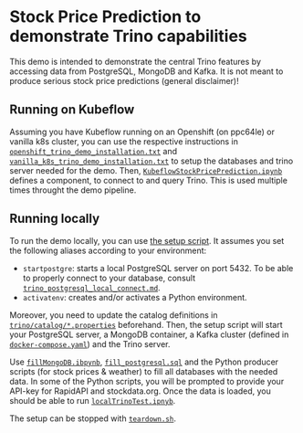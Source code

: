 # Stock Price Prediction to demonstrate Trino capabilities

This demo is intended to demonstrate the central Trino features by accessing data from PostgreSQL, MongoDB and Kafka.
It is not meant to produce serious stock price predictions (general disclaimer)!

## Running on Kubeflow

Assuming you have Kubeflow running on an Openshift (on ppc64le) or vanilla k8s cluster, you can use the respective instructions in [`openshift_trino_demo_installation.txt`](./openshift_trino_demo_installation.txt) and [`vanilla_k8s_trino_demo_installation.txt`](vanilla_k8s_trino_demo_installation.txt) to setup the databases and trino server needed for the demo.
Then, [`KubeflowStockPricePrediction.ipynb`](KubeflowStockPricePrediction.ipynb) defines a component, to connect to and query Trino.
This is used multiple times throught the demo pipeline.

## Running locally

To run the demo locally, you can use [the setup script](./setup.sh).
It assumes you set the following aliases according to your environment:
- `startpostgre`: starts a local PostgreSQL server on port 5432. To be able to properly connect to your database, consult [`trino_postgresql_local_connect.md`](./trino_postgresql_local_connect.md).
- `activatenv`: creates and/or activates a Python environment.

Moreover, you need to update the catalog definitions in [`trino/catalog/*.properties`](./trino/catalog) beforehand.
Then, the setup script will start your PostgreSQL server, a MongoDB container, a Kafka cluster (defined in [`docker-compose.yaml`](./docker-compose.yaml)) and the Trino server.

Use [`fillMongoDB.ibpynb`](./fillMongoDB.ibpynb), [`fill_postgresql.sql`](./fill_postgresql.sql) and the Python producer scripts (for stock prices & weather) to fill all databases with the needed data.
In some of the Python scripts, you will be prompted to provide your API-key for RapidAPI and stockdata.org.
Once the data is loaded, you should be able to run [`localTrinoTest.ipnyb`](localTrinoTest.ipnyb).

The setup can be stopped with [`teardown.sh`](./teardown.sh).